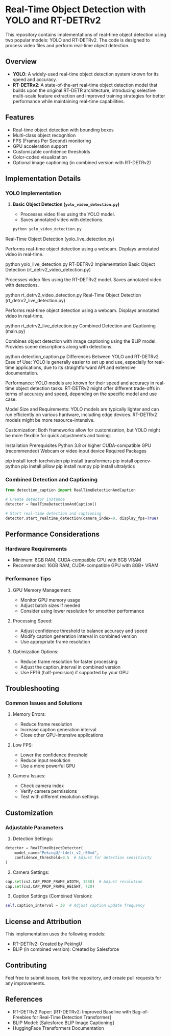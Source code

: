 # Real-Time Object Detection with YOLO and RT-DETRv2

This repository contains implementations of real-time object detection using two popular models: YOLO and RT-DETRv2. The code is designed to process video files and perform real-time object detection.

## Overview

- **YOLO**: A widely-used real-time object detection system known for its speed and accuracy.
- **RT-DETRv2**: A state-of-the-art real-time object detection model that builds upon the original RT-DETR architecture, introducing selective multi-scale feature extraction and improved training strategies for better performance while maintaining real-time capabilities.

## Features

- Real-time object detection with bounding boxes
- Multi-class object recognition
- FPS (Frames Per Second) monitoring
- GPU acceleration support
- Customizable confidence thresholds
- Color-coded visualization
- Optional image captioning (in combined version with RT-DETRv2)

## Implementation Details

### YOLO Implementation

1. **Basic Object Detection (`yolo_video_detection.py`)**
   - Processes video files using the YOLO model.
   - Saves annotated video with detections.

   ```bash
   python yolo_video_detection.py
Real-Time Object Detection (yolo_live_detection.py)

Performs real-time object detection using a webcam.
Displays annotated video in real-time.

python yolo_live_detection.py
RT-DETRv2 Implementation
Basic Object Detection (rt_detrv2_video_detection.py)

Processes video files using the RT-DETRv2 model.
Saves annotated video with detections.

python rt_detrv2_video_detection.py
Real-Time Object Detection (rt_detrv2_live_detection.py)

Performs real-time object detection using a webcam.
Displays annotated video in real-time.

python rt_detrv2_live_detection.py
Combined Detection and Captioning (main.py)

Combines object detection with image captioning using the BLIP model.
Provides scene descriptions along with detections.

python detection_caption.py
Differences Between YOLO and RT-DETRv2
Ease of Use: YOLO is generally easier to set up and use, especially for real-time applications, due to its straightforward API and extensive documentation.

Performance: YOLO models are known for their speed and accuracy in real-time object detection tasks. RT-DETRv2 might offer different trade-offs in terms of accuracy and speed, depending on the specific model and use case.

Model Size and Requirements: YOLO models are typically lighter and can run efficiently on various hardware, including edge devices. RT-DETRv2 models might be more resource-intensive.

Customization: Both frameworks allow for customization, but YOLO might be more flexible for quick adjustments and tuning.

Installation
Prerequisites
Python 3.8 or higher
CUDA-compatible GPU (recommended)
Webcam or video input device
Required Packages

pip install torch torchvision
pip install transformers
pip install opencv-python
pip install pillow
pip install numpy
pip install ultralytics

### Combined Detection and Captioning

```python
from detection_caption import RealTimeDetectionAndCaption

# Create detector instance
detector = RealTimeDetectionAndCaption()

# Start real-time detection and captioning
detector.start_realtime_detection(camera_index=0, display_fps=True)
```

## Performance Considerations

### Hardware Requirements

- Minimum: 8GB RAM, CUDA-compatible GPU with 6GB VRAM
- Recommended: 16GB RAM, CUDA-compatible GPU with 8GB+ VRAM

### Performance Tips

1. GPU Memory Management:
   - Monitor GPU memory usage
   - Adjust batch sizes if needed
   - Consider using lower resolution for smoother performance

2. Processing Speed:
   - Adjust confidence threshold to balance accuracy and speed
   - Modify caption generation interval in combined version
   - Use appropriate frame resolution

3. Optimization Options:
   - Reduce frame resolution for faster processing
   - Adjust the caption_interval in combined version
   - Use FP16 (half-precision) if supported by your GPU

## Troubleshooting

### Common Issues and Solutions

1. Memory Errors:
   - Reduce frame resolution
   - Increase caption generation interval
   - Close other GPU-intensive applications

2. Low FPS:
   - Lower the confidence threshold
   - Reduce input resolution
   - Use a more powerful GPU

3. Camera Issues:
   - Check camera index
   - Verify camera permissions
   - Test with different resolution settings

## Customization

### Adjustable Parameters

1. Detection Settings:
```python
detector = RealTimeObjectDetector(
    model_name="PekingU/rtdetr_v2_r50vd",
    confidence_threshold=0.5  # Adjust for detection sensitivity
)
```

2. Camera Settings:
```python
cap.set(cv2.CAP_PROP_FRAME_WIDTH, 1280)  # Adjust resolution
cap.set(cv2.CAP_PROP_FRAME_HEIGHT, 720)
```

3. Caption Settings (Combined Version):
```python
self.caption_interval = 30  # Adjust caption update frequency
```

## License and Attribution

This implementation uses the following models:
- RT-DETRv2: Created by PekingU
- BLIP (in combined version): Created by Salesforce

## Contributing

Feel free to submit issues, fork the repository, and create pull requests for any improvements.

## References

- RT-DETRv2 Paper: [RT-DETRv2: Improved Baseline with Bag-of-Freebies for Real-Time Detection Transformer]
- BLIP Model: [Salesforce BLIP Image Captioning]
- HuggingFace Transformers Documentation
